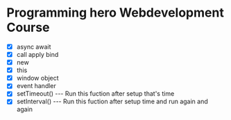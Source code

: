 # Programming hero Webdevelopment Course


- [x] async await
- [x] call apply bind
- [x] new
- [x] this
- [x] window object
- [x] event handler
- [x] setTimeout() --- Run this fuction after setup that's time
- [x] setInterval() --- Run this fuction after setup time and run again and again
